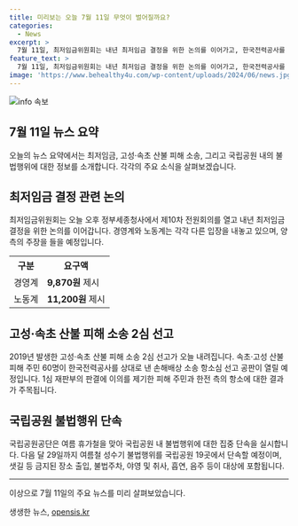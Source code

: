 ```yaml
---
title: 미리보는 오늘 7월 11일 무엇이 벌어질까요?
categories:
  - News
excerpt: >
  7월 11일, 최저임금위원회는 내년 최저임금 결정을 위한 논의를 이어가고, 한국전력공사를 상대로 낸 손해배상 소송 2심 선고가 내려집니다. 또한, 국립공원 내 불법행위에 대한 집중 단속이 실시될 예정이다. 최저임금과 손해배상 소송, 그리고 여름철 국립공원 단속 소식을 만나보자.
feature_text: >
  7월 11일, 최저임금위원회는 내년 최저임금 결정을 위한 논의를 이어가고, 한국전력공사를 상대로 낸 손해배상 소송 2심 선고가 내려집니다. 또한, 국립공원 내 불법행위에 대한 집중 단속이 실시될 예정이다. 최저임금과 손해배상 소송, 그리고 여름철 국립공원 단속 소식을 만나보자.
image: 'https://www.behealthy4u.com/wp-content/uploads/2024/06/news.jpg'
---
```


<p><img src="https://www.behealthy4u.com/wp-content/uploads/2024/06/news.jpg" alt="info 속보" /></p>

<h2 data-ke-size="size26">7월 11일 뉴스 요약</h2>

<p data-ke-size="size16">오늘의 뉴스 요약에서는 최저임금, 고성·속초 산불 피해 소송, 그리고 국립공원 내의 불법행위에 대한 정보를 소개합니다. 각각의 주요 소식을 살펴보겠습니다.</p>

<h2 data-ke-size="size24">최저임금 결정 관련 논의</h2>

<p data-ke-size="size16">최저임금위원회는 오늘 오후 정부세종청사에서 제10차 전원회의를 열고 내년 최저임금 결정을 위한 논의를 이어갑니다. 경영계와 노동계는 각각 다른 입장을 내놓고 있으며, 양측의 주장을 들을 예정입니다.</p>

<table>
    <tr>
        <th>구분</th>
        <th>요구액</th>
    </tr>
    <tr>
        <td>경영계</td>
        <td><b>9,870원</b> 제시</td>
    </tr>
    <tr>
        <td>노동계</td>
        <td><b>11,200원</b> 제시</td>
    </tr>
</table>

<h2 data-ke-size="size24">고성·속초 산불 피해 소송 2심 선고</h2>

<p data-ke-size="size16">2019년 발생한 고성·속초 산불 피해 소송 2심 선고가 오늘 내려집니다. 속초·고성 산불 피해 주민 60명이 한국전력공사를 상대로 낸 손해배상 소송 항소심 선고 공판이 열릴 예정입니다. 1심 재판부의 판결에 이의를 제기한 피해 주민과 한전 측의 항소에 대한 결과가 주목됩니다.</p>

<h2 data-ke-size="size24">국립공원 불법행위 단속</h2>

<p data-ke-size="size16">국립공원공단은 여름 휴가철을 맞아 국립공원 내 불법행위에 대한 집중 단속을 실시합니다. 다음 달 29일까지 여름철 성수기 불법행위를 국립공원 19곳에서 단속할 예정이며, 샛길 등 금지된 장소 출입, 불법주차, 야영 및 취사, 흡연, 음주 등이 대상에 포함됩니다.</p>

<hr>

<p data-ke-size="size16">이상으로 7월 11일의 주요 뉴스를 미리 살펴보았습니다.</p>
생생한 뉴스, <a href="https://opensis.kr" rel="dofollow">opensis.kr</a>


